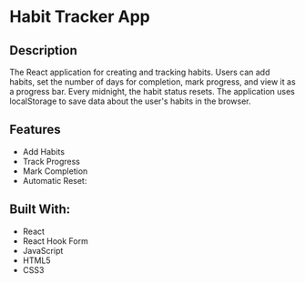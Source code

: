 # Habit Tracker App

## Description
The React application for creating and tracking habits. Users can add habits, set the number of days for completion, mark progress, and view it as a progress bar. Every midnight, the habit status resets. The application uses localStorage to save data about the user's habits in the browser.

## Features

- Add Habits
- Track Progress
- Mark Completion
- Automatic Reset:


## Built With:

* React
* React Hook Form
* JavaScript
* HTML5
* CSS3
